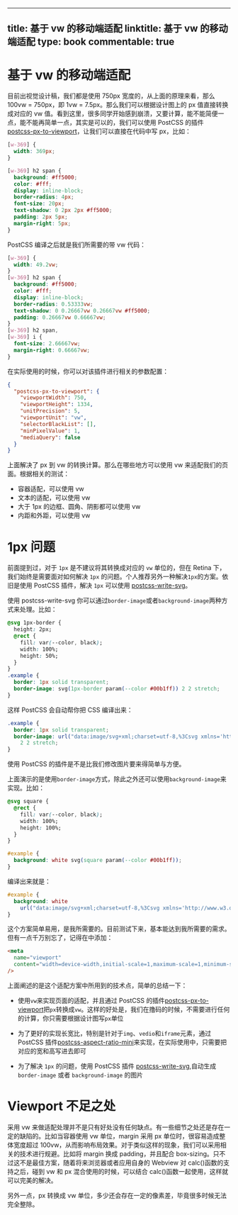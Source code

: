 
---
title: 基于 vw 的移动端适配
linktitle: 基于 vw 的移动端适配
type: book
commentable: true
---

# 基于 vw 的移动端适配

目前出视觉设计稿，我们都是使用 750px 宽度的，从上面的原理来看，那么 100vw = 750px，即 1vw = 7.5px。那么我们可以根据设计图上的 px 值直接转换成对应的 vw 值。看到这里，很多同学开始感到崩溃，又要计算，能不能简便一点，能不能再简单一点，其实是可以的，我们可以使用 PostCSS 的插件 [postcss-px-to-viewport](https://github.com/evrone/postcss-px-to-viewport)，让我们可以直接在代码中写 px，比如：

```css
[w-369] {
  width: 369px;
}

[w-369] h2 span {
  background: #ff5000;
  color: #fff;
  display: inline-block;
  border-radius: 4px;
  font-size: 20px;
  text-shadow: 0 2px 2px #ff5000;
  padding: 2px 5px;
  margin-right: 5px;
}
```

PostCSS 编译之后就是我们所需要的带 vw 代码：

```css
[w-369] {
  width: 49.2vw;
}
[w-369] h2 span {
  background: #ff5000;
  color: #fff;
  display: inline-block;
  border-radius: 0.53333vw;
  text-shadow: 0 0.26667vw 0.26667vw #ff5000;
  padding: 0.26667vw 0.66667vw;
}
[w-369] h2 span,
[w-369] i {
  font-size: 2.66667vw;
  margin-right: 0.66667vw;
}
```

在实际使用的时候，你可以对该插件进行相关的参数配置：

```json
{
  "postcss-px-to-viewport": {
    "viewportWidth": 750,
    "viewportHeight": 1334,
    "unitPrecision": 5,
    "viewportUnit": "vw",
    "selectorBlackList": [],
    "minPixelValue": 1,
    "mediaQuery": false
  }
}
```

上面解决了 px 到 vw 的转换计算。那么在哪些地方可以使用 vw 来适配我们的页面。根据相关的测试：

- 容器适配，可以使用 vw
- 文本的适配，可以使用 vw
- 大于 1px 的边框、圆角、阴影都可以使用 vw
- 内距和外距，可以使用 vw

# 1px 问题

前面提到过，对于 `1px` 是不建议将其转换成对应的 `vw` 单位的，但在 Retina 下，我们始终是需要面对如何解决 `1px` 的问题。个人推荐另外一种解决`1px`的方案。依旧是使用 PostCSS 插件，解决 `1px` 可以使用 [postcss-write-svg](https://github.com/jonathantneal/postcss-write-svg)。

使用 postcss-write-svg 你可以通过`border-image`或者`background-image`两种方式来处理。比如：

```css
@svg 1px-border {
  height: 2px;
  @rect {
    fill: var(--color, black);
    width: 100%;
    height: 50%;
  }
}
.example {
  border: 1px solid transparent;
  border-image: svg(1px-border param(--color #00b1ff)) 2 2 stretch;
}
```

这样 PostCSS 会自动帮你把 CSS 编译出来：

```css
.example {
  border: 1px solid transparent;
  border-image: url("data:image/svg+xml;charset=utf-8,%3Csvg xmlns='http://www.w3.org/2000/svg' height='2px'%3E%3Crect fill='%2300b1ff' width='100%25' height='50%25'/%3E%3C/svg%3E")
    2 2 stretch;
}
```

使用 PostCSS 的插件是不是比我们修改图片要来得简单与方便。

上面演示的是使用`border-image`方式，除此之外还可以使用`background-image`来实现。比如：

```css
@svg square {
  @rect {
    fill: var(--color, black);
    width: 100%;
    height: 100%;
  }
}

#example {
  background: white svg(square param(--color #00b1ff));
}
```

编译出来就是：

```css
#example {
  background: white
    url("data:image/svg+xml;charset=utf-8,%3Csvg xmlns='http://www.w3.org/2000/svg'%3E%3Crect fill='%2300b1ff' width='100%25' height='100%25'/%3E%3C/svg%3E");
}
```

这个方案简单易用，是我所需要的。目前测试下来，基本能达到我所需要的需求。但有一点千万别忘了，记得在中添加：

```html
<meta
  name="viewport"
  content="width=device-width,initial-scale=1,maximum-scale=1,minimum-scale=1,user-scalable=no"
/>
```

上面阐述的是这个适配方案中所用到的技术点，简单的总结一下：

- 使用`vw`来实现页面的适配，并且通过 PostCSS 的插件[postcss-px-to-viewport](https://github.com/evrone/postcss-px-to-viewport)把`px`转换成`vw`。这样的好处是，我们在撸码的时候，不需要进行任何的计算，你只需要根据设计图写`px`单位

- 为了更好的实现长宽比，特别是针对于`img`、`vedio`和`iframe`元素，通过 PostCSS 插件[postcss-aspect-ratio-mini](https://github.com/yisibl/postcss-aspect-ratio-mini)来实现，在实际使用中，只需要把对应的宽和高写进去即可

- 为了解决 `1px` 的问题，使用 PostCSS 插件 [postcss-write-svg](https://github.com/jonathantneal/postcss-write-svg),自动生成 `border-image` 或者 `background-image` 的图片

# Viewport 不足之处

采用 vw 来做适配处理并不是只有好处没有任何缺点。有一些细节之处还是存在一定的缺陷的。比如当容器使用 vw 单位，margin 采用 px 单位时，很容易造成整体宽度超过 100vw，从而影响布局效果。对于类似这样的现象，我们可以采用相关的技术进行规避。比如将 margin 换成 padding，并且配合 box-sizing。只不过这不是最佳方案，随着将来浏览器或者应用自身的 Webview 对 calc()函数的支持之后，碰到 vw 和 px 混合使用的时候，可以结合 calc()函数一起使用，这样就可以完美的解决。

另外一点，px 转换成 vw 单位，多少还会存在一定的像素差，毕竟很多时候无法完全整除。

    